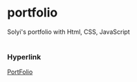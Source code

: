 # portfolio
 Solyi's portfolio with Html, CSS, JavaScript</br></br>
 ### Hyperlink
[PortFolio](https://soyikimm.github.io/portfolio)</br>
